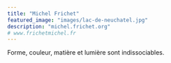 ```yaml
---
title: "Michel Frichet"
featured_image: "images/lac-de-neuchatel.jpg"
description: "michel.frichet.org"
# www.frichetmichel.fr
---
```


Forme, couleur, matière et lumière sont indissociables.
